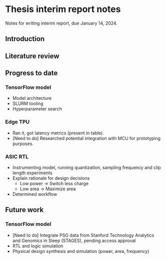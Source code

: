 # Thesis interim report notes
Notes for writing interim report, due January 14, 2024.

## Introduction

## Literature review

## Progress to date
### TensorFlow model
- Model architecture
- SLURM tooling
- Hyperparameter search

### Edge TPU
- Ran it, got latency metrics (present in table).
- [Need to do] Researched potential integration with MCU for prototyping purposes.

### ASIC RTL
- Instrumenting model, running quantization, sampling frequency and clip length experiments
- Explain rationale for design decisions
    - Low power -> Switch less charge
    - Low area -> Maximize area 
- Determined workflow

## Future work
### TensorFlow model
- [Need to do] Integrate PSG data from Stanford Technology Analytics and Genomics in Sleep (STAGES), pending access approval
- RTL and logic simulation
- Physical design synthesis and simulation (power, area, frequency)
